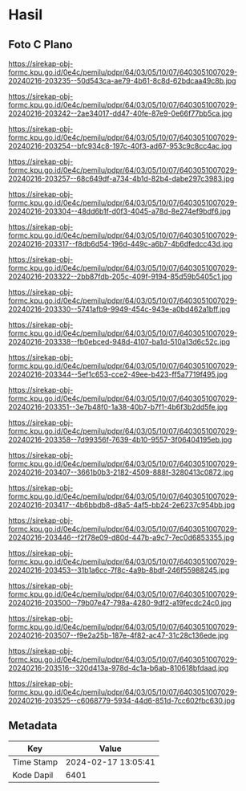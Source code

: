 # Hasil

## Foto C Plano

https://sirekap-obj-formc.kpu.go.id/0e4c/pemilu/pdpr/64/03/05/10/07/6403051007029-20240216-203235--50d543ca-ae79-4b61-8c8d-62bdcaa49c8b.jpg

https://sirekap-obj-formc.kpu.go.id/0e4c/pemilu/pdpr/64/03/05/10/07/6403051007029-20240216-203242--2ae34017-dd47-40fe-87e9-0e66f77bb5ca.jpg

https://sirekap-obj-formc.kpu.go.id/0e4c/pemilu/pdpr/64/03/05/10/07/6403051007029-20240216-203254--bfc934c8-197c-40f3-ad67-953c9c8cc4ac.jpg

https://sirekap-obj-formc.kpu.go.id/0e4c/pemilu/pdpr/64/03/05/10/07/6403051007029-20240216-203257--68c649df-a734-4b1d-82b4-dabe297c3983.jpg

https://sirekap-obj-formc.kpu.go.id/0e4c/pemilu/pdpr/64/03/05/10/07/6403051007029-20240216-203304--48dd6b1f-d0f3-4045-a78d-8e274ef9bdf6.jpg

https://sirekap-obj-formc.kpu.go.id/0e4c/pemilu/pdpr/64/03/05/10/07/6403051007029-20240216-203317--f8db6d54-196d-449c-a6b7-4b6dfedcc43d.jpg

https://sirekap-obj-formc.kpu.go.id/0e4c/pemilu/pdpr/64/03/05/10/07/6403051007029-20240216-203322--2bb87fdb-205c-409f-9194-85d59b5405c1.jpg

https://sirekap-obj-formc.kpu.go.id/0e4c/pemilu/pdpr/64/03/05/10/07/6403051007029-20240216-203330--5741afb9-9949-454c-943e-a0bd462a1bff.jpg

https://sirekap-obj-formc.kpu.go.id/0e4c/pemilu/pdpr/64/03/05/10/07/6403051007029-20240216-203338--fb0ebced-948d-4107-ba1d-510a13d6c52c.jpg

https://sirekap-obj-formc.kpu.go.id/0e4c/pemilu/pdpr/64/03/05/10/07/6403051007029-20240216-203344--5ef1c653-cce2-49ee-b423-ff5a7719f495.jpg

https://sirekap-obj-formc.kpu.go.id/0e4c/pemilu/pdpr/64/03/05/10/07/6403051007029-20240216-203351--3e7b48f0-1a38-40b7-b7f1-4b6f3b2dd5fe.jpg

https://sirekap-obj-formc.kpu.go.id/0e4c/pemilu/pdpr/64/03/05/10/07/6403051007029-20240216-203358--7d99356f-7639-4b10-9557-3f06404195eb.jpg

https://sirekap-obj-formc.kpu.go.id/0e4c/pemilu/pdpr/64/03/05/10/07/6403051007029-20240216-203407--3661b0b3-2182-4509-888f-3280413c0872.jpg

https://sirekap-obj-formc.kpu.go.id/0e4c/pemilu/pdpr/64/03/05/10/07/6403051007029-20240216-203417--4b6bbdb8-d8a5-4af5-bb24-2e6237c954bb.jpg

https://sirekap-obj-formc.kpu.go.id/0e4c/pemilu/pdpr/64/03/05/10/07/6403051007029-20240216-203446--f2f78e09-d80d-447b-a9c7-7ec0d6853355.jpg

https://sirekap-obj-formc.kpu.go.id/0e4c/pemilu/pdpr/64/03/05/10/07/6403051007029-20240216-203453--31b1a6cc-7f8c-4a9b-8bdf-246f55988245.jpg

https://sirekap-obj-formc.kpu.go.id/0e4c/pemilu/pdpr/64/03/05/10/07/6403051007029-20240216-203500--79b07e47-798a-4280-9df2-a19fecdc24c0.jpg

https://sirekap-obj-formc.kpu.go.id/0e4c/pemilu/pdpr/64/03/05/10/07/6403051007029-20240216-203507--f9e2a25b-187e-4f82-ac47-31c28c136ede.jpg

https://sirekap-obj-formc.kpu.go.id/0e4c/pemilu/pdpr/64/03/05/10/07/6403051007029-20240216-203516--320d413a-978d-4c1a-b6ab-810618bfdaad.jpg

https://sirekap-obj-formc.kpu.go.id/0e4c/pemilu/pdpr/64/03/05/10/07/6403051007029-20240216-203525--c6068779-5934-44d6-851d-7cc602fbc630.jpg


## Metadata

| Key        | Value               |
| ---------- | ------------------- |
| Time Stamp | 2024-02-17 13:05:41 |
| Kode Dapil | 6401                |



